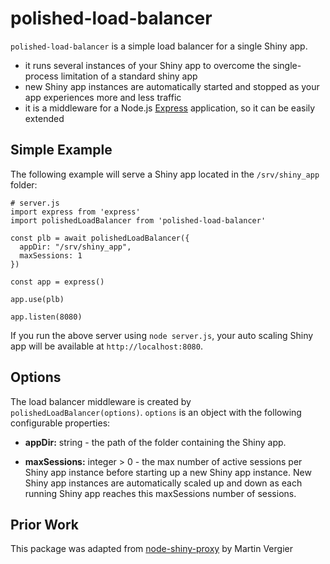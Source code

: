 # polished-load-balancer

`polished-load-balancer` is a simple load balancer for a single Shiny app. 

* it runs several instances of your Shiny app to overcome the single-process limitation of a standard shiny app
* new Shiny app instances are automatically started and stopped as your app experiences more and less traffic
* it is a middleware for a Node.js [Express](https://expressjs.com) application, so it can be easily extended

## Simple Example

The following example will serve a Shiny app located in the `/srv/shiny_app` folder:

```nodejs
# server.js
import express from 'express'
import polishedLoadBalancer from 'polished-load-balancer'

const plb = await polishedLoadBalancer({
  appDir: "/srv/shiny_app",
  maxSessions: 1
})

const app = express()

app.use(plb)

app.listen(8080)
```

If you run the above server using `node server.js`, your auto scaling Shiny app will be available at `http://localhost:8080`.

## Options

The load balancer middleware is created by `polishedLoadBalancer(options)`. `options` is an object with
the following configurable properties:

* **appDir:** string - the path of the folder containing the Shiny app. 

* **maxSessions:** integer > 0 - the max number of active sessions per Shiny app instance before starting up a new Shiny app instance.  New Shiny app instances are automatically scaled up and down as each running Shiny app reaches this maxSessions number of sessions.

## Prior Work

This package was adapted from [node-shiny-proxy](https://github.com/martinv13/node-shiny-proxy) by Martin Vergier
